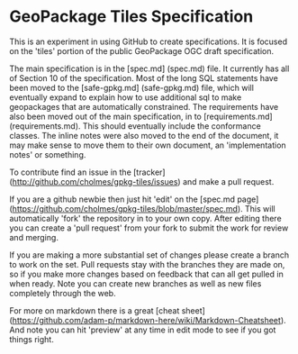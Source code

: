 GeoPackage Tiles Specification
==========

This is an experiment in using GitHub to create specifications. It is focused on the 'tiles' portion
of the public GeoPackage OGC draft specification. 

The main specification is in the [spec.md] (spec.md) file. It currently has all of Section 10 of the specification. 
Most of the long SQL statements have been moved to the [safe-gpkg.md] (safe-gpkg.md) file, which will
eventually expand to explain how to use additional sql to make geopackages that are automatically constrained.
The requirements have also been moved out of the main specification, in to [requirements.md] (requirements.md). 
This should eventually include the conformance classes. The inline notes were also moved to the end of the 
document, it may make sense to move them to their own document, an 'implementation notes' or something.

To contribute find an issue in the [tracker] (http://github.com/cholmes/gpkg-tiles/issues) and make a pull request. 

If you are a github newbie then just hit 'edit' on the [spec.md page] (https://github.com/cholmes/gpkg-tiles/blob/master/spec.md). 
This will automatically 'fork' the repository in to your own copy. After editing there you can create 
a 'pull request' from your fork to submit the work for review and merging.

If you are making a more substantial set of changes please create a branch to work on the set. Pull requests
stay with the branches they are made on, so if you make more changes based on feedback that can all get 
pulled in when ready. Note you can create new branches as well as new files completely through the web.

For more on markdown there is a great [cheat sheet] (https://github.com/adam-p/markdown-here/wiki/Markdown-Cheatsheet).
And note you can hit 'preview' at any time in edit mode to see if you got things right. 
